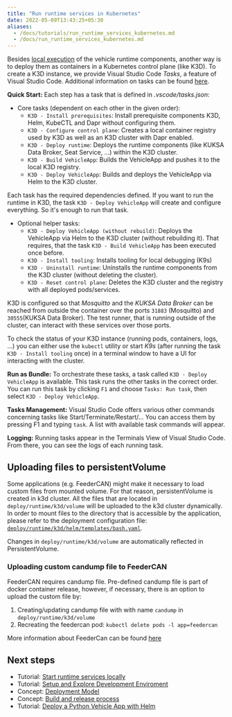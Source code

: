 ```yaml
---
title: "Run runtime services in Kubernetes"
date: 2022-05-09T13:43:25+05:30
aliases:
  - /docs/tutorials/run_runtime_services_kubernetes.md
  - /docs/run_runtime_services_kubernetes.md
---
```


Besides [local execution](/docs/run_runtime_services_locally.md) of the vehicle runtime components, another way is to deploy them as containers in a Kubernetes control plane (like K3D). To create a K3D instance, we provide Visual Studio Code _Tasks_, a feature of Visual Studio Code. Additional information on tasks can be found [here](https://code.visualstudio.com/docs/editor/tasks).

**Quick Start:** Each step has a task that is defined in _.vscode/tasks.json_:

* Core tasks (dependent on each other in the given order):
  * ```K3D - Install prerequisites```: Install prerequisite components K3D, Helm, KubeCTL and Dapr without configuring them.
  * ```K3D - Configure control plane```: Creates a local container registry used by K3D as well as an K3D cluster with Dapr enabled.
  * ```K3D - Deploy runtime```: Deploys the runtime components (like KUKSA Data Broker, Seat Service, ...) within the K3D cluster.
  * ```K3D - Build VehicleApp```: Builds the VehicleApp and pushes it to the local K3D registry.
  * ```K3D - Deploy VehicleApp```: Builds and deploys the VehicleApp via Helm to the K3D cluster.

Each task has the required dependencies defined. If you want to run the runtime in K3D, the task ```K3D - Deploy VehicleApp``` will create and configure everything. So it's enough to run that task.

* Optional helper tasks:
  * ```K3D - Deploy VehicleApp (without rebuild)```: Deploys the VehicleApp via Helm to the K3D cluster (without rebuilding it). That requires, that the task ```K3D - Build VehicleApp``` has been executed once before.
  * ```K3D - Install tooling```: Installs tooling for local debugging (K9s)
  * ```K3D - Uninstall runtime```: Uninstalls the runtime components from the K3D cluster (without deleting the cluster).
  * ```K3D - Reset control plane```: Deletes the K3D cluster and the registry with all deployed pods/services.

K3D is configured so that _Mosquitto_ and the _KUKSA Data Broker_ can be reached from outside the container over the ports ```31883``` (Mosquitto) and ```30555```(KUKSA Data Broker). The test runner, that is running outside of the cluster, can interact with these services over those ports.

To check the status of your K3D instance (running pods, containers, logs, ...) you can either use the ```kubectl``` utility or start _K9s_ (after running the task ```K3D - Install tooling``` once) in a terminal window to have a UI for interacting with the cluster.

**Run as Bundle:** To orchestrate these tasks, a task called `K3D - Deploy VehicleApp` is available. This task runs the other tasks in the correct order. You can run this task by clicking `F1` and choose `Tasks: Run task`, then select `K3D - Deploy VehicleApp`.

**Tasks Management:** Visual Studio Code offers various other commands concerning tasks like Start/Terminate/Restart/... You can access them by pressing F1 and typing `task`. A list with available task commands will appear.

**Logging:** Running tasks appear in the Terminals View of Visual Studio Code. From there, you can see the logs of each running task.

## Uploading files to persistentVolume

Some applications (e.g. FeederCAN) might make it necessary to load custom files from mounted volume. For that reason, persistentVolume is created in k3d cluster.
All the files that are located in ```deploy/runtime/k3d/volume``` will be uploaded to the k3d cluster dynamically. In order to mount files to the directory that is accessible by the application, please refer to the deployment configuration file: [```deploy/runtime/k3d/helm/templates/bash.yaml```](https://github.com/eclipse-velocitas/vehicle-app-python-template/blob/main/scripts/k3d/helm/templates/persistentVolume.yaml).

Changes in ```deploy/runtime/k3d/volume``` are automatically reflected in PersistentVolume.

### Uploading custom candump file to FeederCAN

FeederCAN requires candump file. Pre-defined candump file is part of docker container release, however, if necessary, there is an option to upload the custom file by:

1. Creating/updating candump file with with name ```candump``` in ```deploy/runtime/k3d/volume```
1. Recreating the feedercan pod: ```kubectl delete pods -l app=feedercan```

More information about FeederCan can be found [here](https://github.com/eclipse/kuksa.val.feeders/tree/main/dbc2val)

## Next steps
- Tutorial: [Start runtime services locally](/docs/tutorials/run_runtime_services_locally.md)
- Tutorial: [Setup and Explore Development Enviroment](/docs/tutorials/setup_and_explore_development_environment.md)
- Concept: [Deployment Model](/docs/concepts/deployment-model.md)
- Concept: [Build and release process](/docs/concepts/vehicle_app_releases)
- Tutorial: [Deploy a Python Vehicle App with Helm](/docs/tutorials/tutorial_how_to_deploy_a_vehicle_app_with_helm.md)